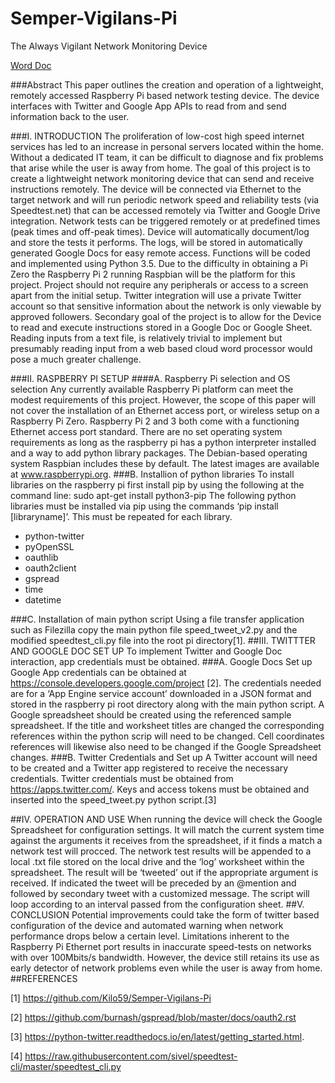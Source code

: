# Semper-Vigilans-Pi
The Always Vigilant Network Monitoring Device

[Word Doc](https://github.com/Kilo59/Semper-Vigilans-Pi/raw/master/SemperVigilansPi.doc)

###Abstract
This paper outlines the creation and operation of a lightweight, remotely accessed Raspberry Pi based network testing device. The device interfaces with Twitter and Google App APIs to read from and send information back to the user.

###I.	INTRODUCTION 
The proliferation of low-cost high speed internet services has led to an increase in personal servers located within the home. Without a dedicated IT team, it can be difficult to diagnose and fix problems that arise while the user is away from home. The goal of this project is to create a lightweight network monitoring device that can send and receive instructions remotely. The device will be connected via Ethernet to the target network and will run periodic network speed and reliability tests (via Speedtest.net) that can be accessed remotely via Twitter and Google Drive integration. Network tests can be triggered remotely or at predefined times (peak times and off-peak times). Device will automatically document/log and store the tests it performs. The logs, will be stored in automatically generated Google Docs for easy remote access. Functions will be coded and implemented using Python 3.5. Due to the difficulty in obtaining a Pi Zero the Raspberry Pi 2 running Raspbian will be the platform for this project. Project should not require any peripherals or access to a screen apart from the initial setup. Twitter integration will use a private Twitter account so that sensitive information about the network is only viewable by approved followers.  Secondary goal of the project is to allow for the Device to read and execute instructions stored in a Google Doc or Google Sheet. Reading inputs from a text file, is relatively trivial to implement but presumably reading input from a web based cloud word processor would pose a much greater challenge. 

###II.	RASPBERRY PI SETUP
####A.	Raspberry Pi selection and OS selection
Any currently available Raspberry Pi platform can meet the modest requirements of this project. However, the scope of this paper will not cover the installation of an Ethernet access port, or wireless setup on a Raspberry Pi Zero. Raspberry Pi 2 and 3 both come with a functioning Ethernet access port standard. 
There are no set operating system requirements as long as the raspberry pi has a python interpreter installed and a way to add python library packages. The Debian-based operating system Raspbian includes these by default. The latest images are available at  www.raspberrypi.org. 
###B.	Installion of python libraries
To install libraries on the raspberry pi first install pip by using the following at the command line: sudo apt-get install python3-pip
The following python libraries must be installed via pip using the commands ‘pip install [libraryname]’. This must be repeated for each library. 
*	python-twitter
*	pyOpenSSL
*	oauthlib
*	oauth2client
*	gspread
*	time
*	datetime

###C.	Installation of main python script
Using a file transfer application such as Filezilla copy the main python file speed_tweet_v2.py and the modified speedtest_cli.py file into the root pi directory[1]. 
##III.	TWITTTER AND GOOGLE DOC SET UP
To implement Twitter and Google Doc interaction, app credentials must be obtained. 
###A.	Google Docs Set up
Google App credentials can be obtained at https://console.developers.google.com/project [2]. The credentials needed are for a ‘App Engine service account’ downloaded in a JSON format and stored in the raspberry pi root directory along with the main python script. 
A Google spreadsheet should be created using the referenced sample spreadsheet. If the title and worksheet titles are changed the corresponding references within the python scrip will need to be changed. Cell coordinates references will likewise also need to be changed if the Google Spreadsheet changes. 
###B.	Twitter Credentials and Set up
A Twitter account will need to be created and a Twitter app registered to receive the necessary credentials.
Twitter credentials must be obtained from https://apps.twitter.com/. Keys and access tokens must be obtained and inserted into the speed_tweet.py python script.[3]

##IV.	OPERATION AND USE
When running the device will check the Google Spreadsheet for configuration settings. It will match the current system time against the arguments it receives from the spreadsheet, if it finds a match a network test will procced. The network test results will be appended to a local .txt file stored on the local drive and the ‘log’ worksheet within the spreadsheet. The result will be ‘tweeted’ out if the appropriate argument is received. If indicated the tweet will be preceded by an @mention and followed by secondary tweet with a customized message. The script will loop according to an interval passed from the configuration sheet.
##V.	CONCLUSION
Potential improvements could take the form of twitter based configuration of the device and automated warning when network performance drops below a certain level. Limitations inherent to the Raspberry Pi Ethernet port results in inaccurate speed-tests on networks with over 100Mbits/s bandwidth. However, the device still retains its use as early detector of network problems even while the user is away from home.     
##REFERENCES

[1]	 https://github.com/Kilo59/Semper-Vigilans-Pi

[2]	https://github.com/burnash/gspread/blob/master/docs/oauth2.rst

[3]	https://python-twitter.readthedocs.io/en/latest/getting_started.html.

[4]	https://raw.githubusercontent.com/sivel/speedtest-cli/master/speedtest_cli.py 
 
 
